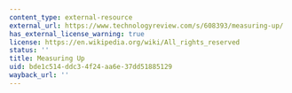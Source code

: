 ```yaml
---
content_type: external-resource
external_url: https://www.technologyreview.com/s/608393/measuring-up/
has_external_license_warning: true
license: https://en.wikipedia.org/wiki/All_rights_reserved
status: ''
title: Measuring Up
uid: bde1c514-ddc3-4f24-aa6e-37dd51885129
wayback_url: ''
---
```


